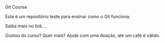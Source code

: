 Git Course

Este é um repositório teste para ensinar como o Git funciona.

Saiba mais no link....


Gostou do curso? Quer mais? Ajude com uma doação, até um café é válido.
